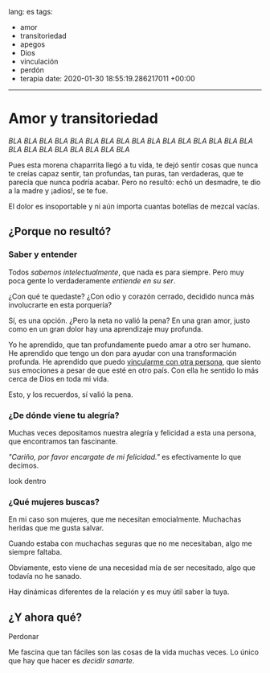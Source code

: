 lang: es
tags:
- amor
- transitoriedad
- apegos
- Dios
- vinculación
- perdón
- terapia
date: 2020-01-30 18:55:19.286217011 +00:00

---

# Amor y transitoriedad

_BLA BLA BLA BLA BLA BLA BLA BLA BLA BLA BLA BLA BLA BLA BLA BLA BLA BLA BLA BLA BLA BLA BLA BLA_

Pues esta morena chaparrita llegó a tu vida, te dejó sentir cosas que nunca te creías capaz sentir, tan profundas, tan puras, tan verdaderas, que te parecía que nunca podría acabar. Pero no resultó: echó un desmadre, te dio a la madre y ¡adios!, se te fue.

El dolor es insoportable y ni aún importa cuantas botellas de mezcal vacías.

## ¿Porque no resultó?

### Saber y entender

Todos _sabemos intelectualmente_, que nada es para siempre. Pero muy poca gente lo verdaderamente _entiende en su ser_.

¿Con qué te quedaste? ¿Con odio y corazón cerrado, decidido nunca más involucrarte en esta porquería?

Sí, es una opción. ¿Pero la neta no valió la pena? En una gran amor, justo como en un gran dolor hay una aprendizaje muy profunda.

Yo he aprendido, que tan profundamente puedo amar a otro ser humano. He aprendido que tengo un don para ayudar con una transformación profunda. He aprendido que puedo [vincularme con otra persona](/), que siento sus emociones a pesar de que esté en otro país. Con ella he sentido lo más cerca de Dios en toda mi vida.

Esto, y los recuerdos, sí valió la pena.

### ¿De dónde viene tu alegría?

Muchas veces depositamos nuestra alegría y felicidad a esta una persona, que encontramos tan fascinante.

_"Cariño, por favor encargate de mi felicidad."_ es efectivamente lo que decimos.

look dentro

### ¿Qué mujeres buscas?

En mi caso son mujeres, que me necesitan emocialmente. Muchachas heridas que me gusta salvar.

Cuando estaba con muchachas seguras que no me necesitaban, algo me siempre faltaba.

Obviamente, esto viene de una necesidad mía de ser necesitado, algo que todavía no he sanado.

Hay dinámicas diferentes de la relación y es muy útil saber la tuya.

## ¿Y ahora qué?

Perdonar

Me fascina que tan fáciles son las cosas de la vida muchas veces. Lo único que hay que hacer es _decidir sanarte_.
